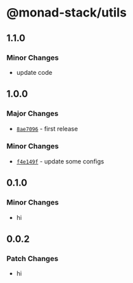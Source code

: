 # @monad-stack/utils

## 1.1.0

### Minor Changes

- update code

## 1.0.0

### Major Changes

- [`8ae7096`](https://github.com/Darkhorse-Fraternity/monad-stack/commit/8ae7096e56ed0ce5f119e7df3d746d26ac144e65) - first release

### Minor Changes

- [`f4e149f`](https://github.com/Darkhorse-Fraternity/monad-stack/commit/f4e149f68854e67199679a9faddab8c373265651) - update some configs

## 0.1.0

### Minor Changes

- hi

## 0.0.2

### Patch Changes

- hi
